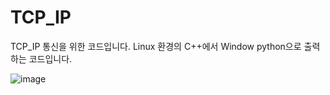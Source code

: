 # TCP_IP
TCP_IP 통신을 위한 코드입니다.
Linux 환경의 C++에서 Window python으로 출력하는 코드입니다.

![image](https://user-images.githubusercontent.com/77146905/209625504-f617f505-0d72-451e-9acd-001a05b301d0.png)
